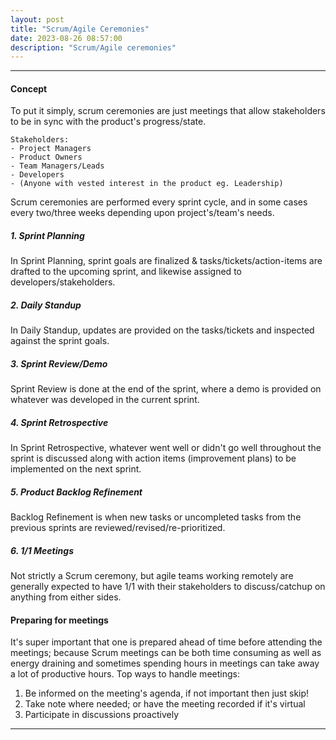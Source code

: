 ```yaml
---
layout: post
title: "Scrum/Agile Ceremonies"
date: 2023-08-26 08:57:00
description: "Scrum/Agile ceremonies"
---
```


---
#### Concept
To put it simply, scrum ceremonies are just meetings that allow stakeholders to be in sync with the product's progress/state.
```
Stakeholders:
- Project Managers
- Product Owners
- Team Managers/Leads
- Developers
- (Anyone with vested interest in the product eg. Leadership)
```
Scrum ceremonies are performed every sprint cycle, and in some cases every two/three weeks depending upon project's/team's needs.

##### 1. Sprint Planning
In Sprint Planning, sprint goals are finalized & tasks/tickets/action-items are drafted to the upcoming sprint, and likewise assigned to developers/stakeholders.

##### 2. Daily Standup
In Daily Standup, updates are provided on the tasks/tickets and inspected against the sprint goals.

##### 3. Sprint Review/Demo
Sprint Review is done at the end of the sprint, where a demo is provided on whatever was developed in the current sprint.

##### 4. Sprint Retrospective
In Sprint Retrospective, whatever went well or didn't go well throughout the sprint is discussed along with action items (improvement plans) to be implemented on the next sprint.

##### 5. Product Backlog Refinement
Backlog Refinement is when new tasks or uncompleted tasks from the previous sprints are reviewed/revised/re-prioritized.

##### 6. 1/1 Meetings
Not strictly a Scrum ceremony, but agile teams working remotely are generally expected to have 1/1 with their stakeholders to discuss/catchup on anything from either sides.


#### Preparing for meetings

It's super important that one is prepared ahead of time before attending the meetings; because Scrum meetings can be both time consuming as well as energy draining and sometimes spending hours in meetings can take away a lot of productive hours.
Top ways to handle meetings:
1. Be informed on the meeting's agenda, if not important then just skip!
2. Take note where needed; or have the meeting recorded if it's virtual
3. Participate in discussions proactively

---

